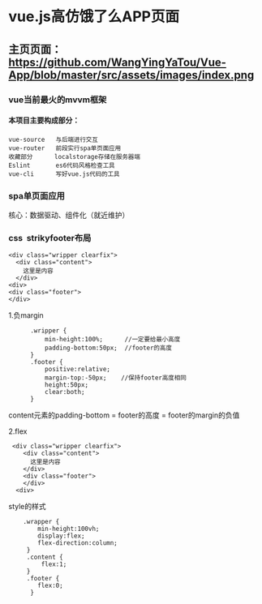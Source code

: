 # vue.js高仿饿了么APP页面<br>
## 主页页面：<br>https://github.com/WangYingYaTou/Vue-App/blob/master/src/assets/images/index.png
### vue当前最火的mvvm框架
#### 本项目主要构成部分：
    vue-source   与后端进行交互  
    vue-router   前段实行spa单页面应用
    收藏部分      localstorage存储在服务器端
    Eslint       es6代码风格检查工具
    vue-cli      写好vue.js代码的工具
### spa单页面应用
核心：数据驱动、组件化（就近维护）<br>
### css &nbsp;strikyfooter布局
  
  
  
    <div class="wripper clearfix">
      <div class="content">
        这里是内容
      </div>
    <div>
    <div class="footer">
    </div>
1.负margin
          
          .wripper {
              min-height:100%;      //一定要给最小高度
              padding-bottom:50px;  //footer的高度
          }
          .footer {
              positive:relative;
              margin-top:-50px;    //保持footer高度相同
              height:50px;
              clear:both;
          }
  content元素的padding-bottom = footer的高度 = footer的margin的负值
  
  2.flex
  
     <div class="wripper clearfix">
        <div class="content">
          这里是内容
        </div>
        <div class="footer">
        </div>
      <div>
 style的样式 
        
        .wrapper {
            min-height:100vh;
            display:flex;
            flex-direction:column;
         }
         .content {
             flex:1;
         }
         .footer {
            flex:0;
          }
